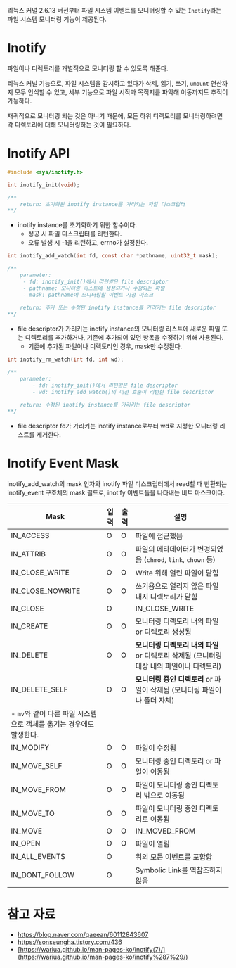 리눅스 커널 2.6.13 버전부터 파일 시스템 이벤트를 모니터링할 수 있는 `Inotify`라는 파일 시스템 모니터링 기능이 제공된다.

# Inotify

파일이나 디렉토리를 개별적으로 모니터링 할 수 있도록 해준다.

리눅스 커널 기능으로, 파일 시스템을 감시하고 있다가 삭제, 읽기, 쓰기, `umount` 연산까지 모두 인식할 수 있고, 세부 기능으로 파일 시작과 목적지를 파악해 이동까지도 추적이 가능하다.

재귀적으로 모니터링 되는 것은 아니기 때문에, 모든 하위 디렉토리를 모니터링하려면 각 디렉토리에 대해 모니터링하는 것이 필요하다.

# Inotify API

```c
#include <sys/inotify.h>

int inotify_init(void);

/**
	return: 초기화된 inotify instance를 가리키는 파일 디스크립터
**/
```

- inotify instance를 초기화하기 위한 함수이다.
    - 성공 시 파일 디스크립터를 리턴한다.
    - 오류 발생 시 -1을 리턴하고, errno가 설정된다.

```c
int inotify_add_watch(int fd, const char *pathname, uint32_t mask);

/**
	parameter:
	 - fd: inotify_init()에서 리턴받은 file descriptor
	 - pathname: 모니터링 리스트에 생성되거나 수정되는 파일
	 - mask: pathname에 모니터링할 이벤트 지정 마스크
	 
	return: 추가 또는 수정된 inotify instance를 가리키는 file descriptor
**/
```

- file descriptor가 가리키는 inotify instance의 모니터링 리스트에 새로운 파일 또는 디렉토리를 추가하거나, 기존에 추가되어 있던 항목을 수정하기 위해 사용된다.
    - 기존에 추가된 파일이나 디렉토리인 경우, mask만 수정된다.

```c
int inotify_rm_watch(int fd, int wd);

/**
	parameter:
		- fd: inotify_init()에서 리턴받은 file descriptor
		- wd: inotify_add_watch()의 이전 호출이 리턴한 file descriptor
		
	return: 수정된 inotify instance를 가리키는 file descriptor
**/
```

- file descriptor fd가 가리키는 inotify instance로부터 wd로 지정한 모니터링 리스트를 제거한다.

# Inotify Event Mask

inotify_add_watch의 mask 인자와 inotify 파일 디스크립터에서 read할 때 반환되는 inotify_event 구조체의 mask 필드로, inotify 이벤트들을 나타내는 비트 마스크이다.

| Mask | 입력 | 출력 | 설명 |
| --- | --- | --- | --- |
| IN_ACCESS | O | O | 파일에 접근했음 |
| IN_ATTRIB | O | O | 파일의 메타데이터가 변경되었음 (`chmod`, `link`, `chown` 등) |
| IN_CLOSE_WRITE | O | O | Write 위해 열린 파일이 닫힘 |
| IN_CLOSE_NOWRITE | O | O | 쓰기용으로 열리지 않은 파일 내지 디렉토리가 닫힘 |
| IN_CLOSE | O |  | IN_CLOSE_WRITE | IN_CLOSE_NOWRITE |
| IN_CREATE | O | O | 모니터링 디렉토리 내의 파일 or 디렉토리 생성됨 |
| IN_DELETE | O | O | **모니터링 디렉토리 내의 파일** or 디렉토리 삭제됨 (모니터링 대상 내의 파일이나 디렉토리) |
| IN_DELETE_SELF | O | O | **모니터링 중인 디렉토리** or 파일이 삭제됨 (모니터링 파일이나 폴더 자체)
 - `mv`와 같이 다른 파일 시스템으로 객체를 옮기는 경우에도 발생한다. |
| IN_MODIFY | O | O | 파일이 수정됨 |
| IN_MOVE_SELF | O | O | 모니터링 중인 디렉토리 or 파일이 이동됨 |
| IN_MOVE_FROM | O | O | 파일이 모니터링 중인 디렉토리 밖으로 이동됨 |
| IN_MOVE_TO | O | O | 파일이 모니터링 중인 디렉토리로 이동됨 |
| IN_MOVE | O | O | IN_MOVED_FROM | IN_MOVED_TO |
| IN_OPEN | O | O | 파일이 열림 |
| IN_ALL_EVENTS | O |  | 위의 모든 이벤트를 포함함 |
| IN_DONT_FOLLOW | O |  | Symbolic Link를 역참조하지 않음 |

# 참고 자료

- https://blog.naver.com/gaeean/60112843607
- https://sonseungha.tistory.com/436
- [https://wariua.github.io/man-pages-ko/inotify(7)/](https://wariua.github.io/man-pages-ko/inotify%287%29/)